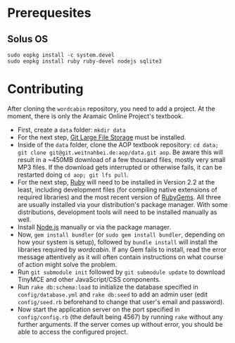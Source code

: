 Prerequesites
=============

Solus OS
--------

```
sudo eopkg install -c system.devel
sudo eopkg install ruby ruby-devel nodejs sqlite3
```

Contributing
============

After cloning the `wordcabin` repository, you need to add a project. At the moment, there is only the Aramaic Online Project's textbook.

- First, create a `data` folder: `mkdir data`
- For the next step, [Git Large File Storage](https://git-lfs.github.com/) must be installed.
- Inside of the `data` folder, clone the AOP textbook repository: `cd data; git clone git@git.weitnahbei.de:aop/data.git aop`. Be aware this will result in a ~450MB download of a few thousand files, mostly very small MP3 files. If the download gets interrupted or otherwise fails, it can be restarted doing `cd aop; git lfs pull`.
- For the next step, [Ruby](https://www.ruby-lang.org/en/) will need to be installed in Version 2.2 at the least, including development files (for compiling native extensions of required libraries) and the most recent version of [RubyGems](https://rubygems.org/). All three are usually installed via your distribution's package manager. With some distributions, development tools will need to be installed manually as well.
- Install [Node.js](https://nodejs.org/en/) manually or via the package manager.
- Now, `gem install bundler` (or `sudo gem install bundler`, depending on how your system is setup), followed by `bundle install` will install the libraries required by *wordcabin*. If any Gem fails to install, read the error message attentively as it will often contain instructions on what course of action might solve the problem.
- Run `git submodule init` followed by `git submodule update` to download TinyMCE and other JavaScript/CSS components.
- Run `rake db:schema:load` to initialize the database specified in `config/database.yml` and `rake db:seed` to add an admin user (edit `config/seed.rb` beforehand to change that user's email and password).
- Now start the application server on the port specified in `config/config.rb` (the default being 4567) by running `rake` without any further arguments. If the server comes up without error, you should be able to access the configured project.
